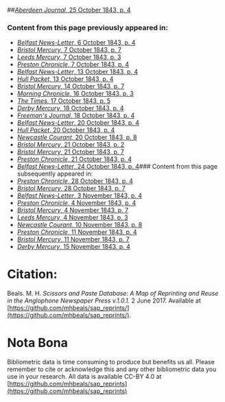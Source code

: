 ##[*Aberdeen Journal*, 25 October 1843, p. 4](https://mhbeals.github.io/sap_html/Aberdeen-Journal/Aberdeen-Journal-25-October-1843-p-4)

### Content from this page previously appeared in:
+ [*Belfast News-Letter*, 6 October 1843, p. 4](https://mhbeals.github.io/sap_html/Belfast-News-Letter/Belfast-News-Letter-6-October-1843-p-4)
+ [*Bristol Mercury*, 7 October 1843, p. 7](https://mhbeals.github.io/sap_html/Bristol-Mercury/Bristol-Mercury-7-October-1843-p-7)
+ [*Leeds Mercury*, 7 October 1843, p. 3](https://mhbeals.github.io/sap_html/Leeds-Mercury/Leeds-Mercury-7-October-1843-p-3)
+ [*Preston Chronicle*, 7 October 1843, p. 4](https://mhbeals.github.io/sap_html/Preston-Chronicle/Preston-Chronicle-7-October-1843-p-4)
+ [*Belfast News-Letter*, 13 October 1843, p. 4](https://mhbeals.github.io/sap_html/Belfast-News-Letter/Belfast-News-Letter-13-October-1843-p-4)
+ [*Hull Packet*, 13 October 1843, p. 4](https://mhbeals.github.io/sap_html/Hull-Packet/Hull-Packet-13-October-1843-p-4)
+ [*Bristol Mercury*, 14 October 1843, p. 7](https://mhbeals.github.io/sap_html/Bristol-Mercury/Bristol-Mercury-14-October-1843-p-7)
+ [*Morning Chronicle*, 16 October 1843, p. 3](https://mhbeals.github.io/sap_html/Morning-Chronicle/Morning-Chronicle-16-October-1843-p-3)
+ [*The Times*, 17 October 1843, p. 5](https://mhbeals.github.io/sap_html/The-Times/The-Times-17-October-1843-p-5)
+ [*Derby Mercury*, 18 October 1843, p. 4](https://mhbeals.github.io/sap_html/Derby-Mercury/Derby-Mercury-18-October-1843-p-4)
+ [*Freeman's Journal*, 18 October 1843, p. 4](https://mhbeals.github.io/sap_html/Freeman's-Journal/Freeman's-Journal-18-October-1843-p-4)
+ [*Belfast News-Letter*, 20 October 1843, p. 4](https://mhbeals.github.io/sap_html/Belfast-News-Letter/Belfast-News-Letter-20-October-1843-p-4)
+ [*Hull Packet*, 20 October 1843, p. 4](https://mhbeals.github.io/sap_html/Hull-Packet/Hull-Packet-20-October-1843-p-4)
+ [*Newcastle Courant*, 20 October 1843, p. 8](https://mhbeals.github.io/sap_html/Newcastle-Courant/Newcastle-Courant-20-October-1843-p-8)
+ [*Bristol Mercury*, 21 October 1843, p. 2](https://mhbeals.github.io/sap_html/Bristol-Mercury/Bristol-Mercury-21-October-1843-p-2)
+ [*Bristol Mercury*, 21 October 1843, p. 7](https://mhbeals.github.io/sap_html/Bristol-Mercury/Bristol-Mercury-21-October-1843-p-7)
+ [*Preston Chronicle*, 21 October 1843, p. 4](https://mhbeals.github.io/sap_html/Preston-Chronicle/Preston-Chronicle-21-October-1843-p-4)
+ [*Belfast News-Letter*, 24 October 1843, p. 4](https://mhbeals.github.io/sap_html/Belfast-News-Letter/Belfast-News-Letter-24-October-1843-p-4)### Content from this page subsequently appeared in:
+ [*Preston Chronicle*, 28 October 1843, p. 4](https://mhbeals.github.io/sap_html/Preston-Chronicle/Preston-Chronicle-28-October-1843-p-4)
+ [*Bristol Mercury*, 28 October 1843, p. 7](https://mhbeals.github.io/sap_html/Bristol-Mercury/Bristol-Mercury-28-October-1843-p-7)
+ [*Belfast News-Letter*, 3 November 1843, p. 4](https://mhbeals.github.io/sap_html/Belfast-News-Letter/Belfast-News-Letter-3-November-1843-p-4)
+ [*Preston Chronicle*, 4 November 1843, p. 4](https://mhbeals.github.io/sap_html/Preston-Chronicle/Preston-Chronicle-4-November-1843-p-4)
+ [*Bristol Mercury*, 4 November 1843, p. 7](https://mhbeals.github.io/sap_html/Bristol-Mercury/Bristol-Mercury-4-November-1843-p-7)
+ [*Leeds Mercury*, 4 November 1843, p. 3](https://mhbeals.github.io/sap_html/Leeds-Mercury/Leeds-Mercury-4-November-1843-p-3)
+ [*Newcastle Courant*, 10 November 1843, p. 8](https://mhbeals.github.io/sap_html/Newcastle-Courant/Newcastle-Courant-10-November-1843-p-8)
+ [*Preston Chronicle*, 11 November 1843, p. 4](https://mhbeals.github.io/sap_html/Preston-Chronicle/Preston-Chronicle-11-November-1843-p-4)
+ [*Bristol Mercury*, 11 November 1843, p. 7](https://mhbeals.github.io/sap_html/Bristol-Mercury/Bristol-Mercury-11-November-1843-p-7)
+ [*Derby Mercury*, 15 November 1843, p. 4](https://mhbeals.github.io/sap_html/Derby-Mercury/Derby-Mercury-15-November-1843-p-4)
                    
# Citation: 

Beals. M. H. *Scissors and Paste Database: A Map of Reprinting and Reuse in the Anglophone Newspaper Press v.1.0.1.* 2 June 2017. Available at [https://github.com/mhbeals/sap_reprints/](https://github.com/mhbeals/sap_reprints/). 
                    
# Nota Bona

Bibliometric data is time consuming to produce but benefits us all. Please remember to cite or acknowledge this and any other bibliometric data you use in your research. All data is available CC-BY 4.0 at [https://github.com/mhbeals/sap_reprints](https://github.com/mhbeals/sap_reprints)